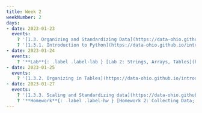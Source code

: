 ```yaml
---
title: Week 2
weekNumber: 2
days:
- date: 2023-01-23
  events:
    ? '[1.3. Organizing and Standardizing Data](https://data-ohio.github.io/introductory-data-science/1/3/1_3_organize_data.html)'
    ? '[1.3.1. Introduction to Python](https://data-ohio.github.io/introductory-data-science/1/3/intro_python.html)'
- date: 2023-01-24
  events:
    ? '**Lab**{: .label .label-lab } [Lab 2: Strings, Arrays, Tables](https://jupyterhub.academic.kube.ohio.edu/hub/user-redirect/git-pull?repo=https%3A%2F%2Fgithub.com%2Fdata-ohio%2FMATH2530_Spring22-23&urlpath=lab%2Ftree%2FMATH2530_Spring22-23%2Flab%2Flab02%2Flab02.ipynb&branch=main)'
- date: 2023-01-25
  events:
    ? '[1.3.2. Organizing in Tables](https://data-ohio.github.io/introductory-data-science/1/3/organize_table.html)'
- date: 2023-01-27
  events:
    ? '[1.3.3. Scaling and Standardizing data](https://data-ohio.github.io/introductory-data-science/1/3/scaling.html)'
    ? '**Homework**{: .label .label-hw } [Homework 2: Collecting Data; Arrays and Tables](https://jupyterhub.academic.kube.ohio.edu/hub/user-redirect/git-pull?repo=https%3A%2F%2Fgithub.com%2Fdata-ohio%2FMATH2530_Spring22-23&urlpath=lab%2Ftree%2FMATH2530_Spring22-23%2Fhw%2Fhw02%2Fhw02.ipynb&branch=main) '
---
```

